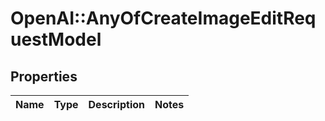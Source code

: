 # OpenAI::AnyOfCreateImageEditRequestModel

## Properties
Name | Type | Description | Notes
------------ | ------------- | ------------- | -------------

